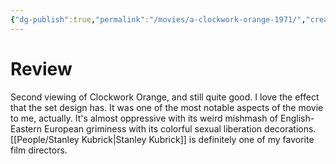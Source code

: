 ```yaml
---
{"dg-publish":true,"permalink":"/movies/a-clockwork-orange-1971/","created":"2024-01-08","updated":"2024-02-26"}
---
```



# Review

Second viewing of Clockwork Orange, and still quite good. I love the effect that the set design has. It was one of the most notable aspects of the movie to me, actually. It's almost oppressive with its weird mishmash of English-Eastern European griminess with its colorful sexual liberation decorations. [[People/Stanley Kubrick\|Stanley Kubrick]] is definitely one of my favorite film directors.
